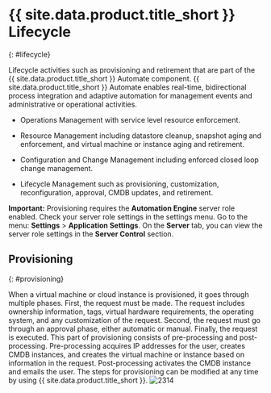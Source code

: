# {{ site.data.product.title_short }} Lifecycle
{: #lifecycle}

Lifecycle activities such as provisioning and retirement that are part of the {{ site.data.product.title_short }} Automate component. {{ site.data.product.title_short }} Automate enables real-time, bidirectional process integration and adaptive automation for management events and administrative or operational activities.

- Operations Management with service level resource enforcement.

- Resource Management including datastore cleanup, snapshot aging and enforcement, and virtual machine or instance aging and retirement.

- Configuration and Change Management including enforced closed loop change management.

- Lifecycle Management such as provisioning, customization, reconfiguration, approval, CMDB updates, and retirement.

**Important:** Provisioning requires the **Automation Engine** server role enabled. Check your server role settings in the settings menu. Go to the menu: **Settings** > **Application Settings**. On the **Server** tab, you can view the server role settings in the **Server Control** section.

## Provisioning
{: #provisioning}

When a virtual machine or cloud instance is provisioned, it goes through multiple phases. First, the request must be made. The request includes ownership information, tags, virtual hardware requirements, the operating system, and any customization of the request. Second, the request must go through an approval phase, either automatic or manual. Finally, the request is executed. This part of provisioning consists of pre-processing and post-processing. Pre-processing acquires IP addresses for the user, creates CMDB instances, and creates the virtual machine or instance based on information in the request. Post-processing activates the CMDB instance and emails the user. The steps for provisioning can be modified at any time by using {{ site.data.product.title_short }}. ![2314](../images/2314.png)
